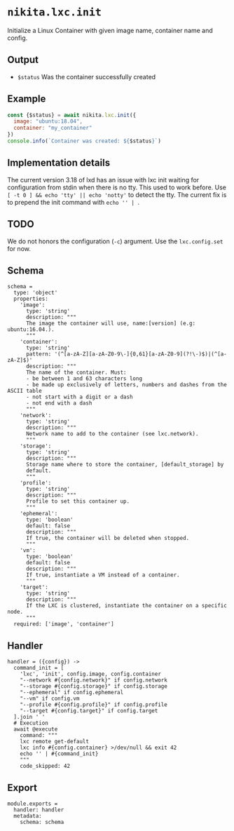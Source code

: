 
# `nikita.lxc.init`

Initialize a Linux Container with given image name, container name and config.

## Output

* `$status`
  Was the container successfully created

## Example

```js
const {$status} = await nikita.lxc.init({
  image: "ubuntu:18.04",
  container: "my_container"
})
console.info(`Container was created: ${$status}`)
```

## Implementation details

The current version 3.18 of lxd has an issue with lxc init waiting for
configuration from stdin when there is no tty. This used to work before. Use
`[ -t 0 ] && echo 'tty' || echo 'notty'` to detect the tty. The current
fix is to prepend the init command with `echo '' | `.

## TODO

We do not honors the configuration (`-c`) argument. Use the `lxc.config.set` for
now.

## Schema

    schema =
      type: 'object'
      properties:
        'image':
          type: 'string'
          description: """
          The image the container will use, name:[version] (e.g: ubuntu:16.04.).
          """
        'container':
          type: 'string'
          pattern: '(^[a-zA-Z][a-zA-Z0-9\-]{0,61}[a-zA-Z0-9](?!\-)$)|(^[a-zA-Z]$)'
          description: """
          The name of the container. Must:
          - be between 1 and 63 characters long
          - be made up exclusively of letters, numbers and dashes from the ASCII table
          - not start with a digit or a dash
          - not end with a dash
          """
        'network':
          type: 'string'
          description: """
          Network name to add to the container (see lxc.network).
          """
        'storage':
          type: 'string'
          description: """
          Storage name where to store the container, [default_storage] by
          default.
          """
        'profile':
          type: 'string'
          description: """
          Profile to set this container up.
          """
        'ephemeral':
          type: 'boolean'
          default: false
          description: """
          If true, the container will be deleted when stopped.
          """
        'vm':
          type: 'boolean'
          default: false
          description: """
          If true, instantiate a VM instead of a container.
          """
        'target':
          type: 'string'
          description: """
          If the LXC is clustered, instantiate the container on a specific node.
          """
      required: ['image', 'container']

## Handler

    handler = ({config}) ->
      command_init = [
        'lxc', 'init', config.image, config.container
        "--network #{config.network}" if config.network
        "--storage #{config.storage}" if config.storage
        "--ephemeral" if config.ephemeral
        "--vm" if config.vm
        "--profile #{config.profile}" if config.profile
        "--target #{config.target}" if config.target
      ].join ' '
      # Execution
      await @execute
        command: """
        lxc remote get-default
        lxc info #{config.container} >/dev/null && exit 42
        echo '' | #{command_init}
        """
        code_skipped: 42

## Export

    module.exports =
      handler: handler
      metadata:
        schema: schema
